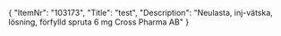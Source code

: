 {
  "ItemNr": "103173",
  "Title": "test",
  "Description": "Neulasta, inj-vätska, lösning, förfylld spruta 6 mg Cross Pharma AB"
}